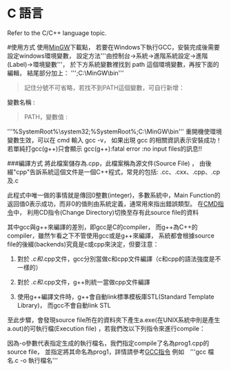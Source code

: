 # C 語言
Refer to the C/C++ language topic.

#使用方式
使用[MinGW](http://www.mingw.org/)下載點，
若要在Windows下執行GCC，安裝完成後需要設定windows環境變數，
設定方法'''由控制台→系統→進階系統設定→進階(Label)→環境變數'''，
於下方系統變數裡找到 path 這個環境變數，再按下面的編輯，
結尾部分加上：
''';C:\MinGW\bin'''

>記住分號不可省略，若找不到PATH這個變數，可自行新增：

變數名稱 : 
>PATH，變數值 : 

'''%SystemRoot%\system32;%SystemRoot%;C:\MinGW\bin'''
 重開機使環境變數生效，可以在 cmd 輸入 gcc -v，
 如果出現 gcc 的相關資訊表示安裝成功！
 若單純打gcc(g++)只會顯示 
 gcc(g++):fatal error :no input files的訊息!!
 
 ###編譯方式
將此檔案儲存為.cpp，此檔案稱為源文件(Source File) ，
由後綴"cpp"告訴系統這個文件是一個C++程式，常見的包括: .cc、.cxx、.cpp、.cp及.c

此程式中唯一做的事情就是傳回0整數(integer)，多數系統中，Main Function的返回值0表示成功，而非0的值則由系統定義，通常用來指出錯誤類型。
在[CMD指令](https://edisonx.pixnet.net/blog/post/57090736-%5Bcmd%5D-%E7%9B%AE%E9%8C%84%E8%88%87%E6%AA%94%E6%A1%88%E7%AE%A1%E7%90%86%E5%B8%B8%E7%94%A8%E6%8C%87%E4%BB%A4)中，
利用CD指令(Change Directory)切換至存有此source file的資料

其中gcc與g++來編譯的差別，即gcc是C的compiler，
而g++為C++的compiler，雖然乍看之下不管使用gcc或是g++來編譯，
系統都會根據source file的後綴(backends)究竟是c或cpp來決定，但要注意：
1. 對於 *.c和*.cpp文件，gcc分別當做c和cpp文件編譯（c和cpp的語法強度是不一樣的）

2. 對於 *.c和*.cpp文件，g++則統一當做cpp文件編譯

3. 使用g++編譯文件時，g++會自動link標準模板庫STL(Standard Template Library)，
而gcc不會自動link STL

 至此步驟，會發現source file所在的資料夾下產生a.exe(在UNIX系統中則是產生a.out)的可執行檔(Execution file)
 ，若我們改以下列指令來進行compile：
 
 因為-o參數代表指定生成的執行檔名，我們指定compile了名為prog1.cpp的source file，
 並指定將其命名為prog1，詳情請參考[GCC指令](https://jyhshin.pixnet.net/blog/post/26588012-gcc-%E5%8F%83%E6%95%B8-%E5%82%99%E8%A8%BB)
 例如　'''gcc 檔名.c -o 執行檔名'''